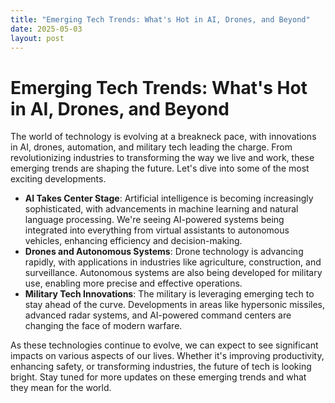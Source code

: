 ```yaml
---
title: "Emerging Tech Trends: What's Hot in AI, Drones, and Beyond"
date: 2025-05-03
layout: post
---
```


# Emerging Tech Trends: What's Hot in AI, Drones, and Beyond
The world of technology is evolving at a breakneck pace, with innovations in AI, drones, automation, and military tech leading the charge. From revolutionizing industries to transforming the way we live and work, these emerging trends are shaping the future. Let's dive into some of the most exciting developments.

* **AI Takes Center Stage**: Artificial intelligence is becoming increasingly sophisticated, with advancements in machine learning and natural language processing. We're seeing AI-powered systems being integrated into everything from virtual assistants to autonomous vehicles, enhancing efficiency and decision-making.
* **Drones and Autonomous Systems**: Drone technology is advancing rapidly, with applications in industries like agriculture, construction, and surveillance. Autonomous systems are also being developed for military use, enabling more precise and effective operations.
* **Military Tech Innovations**: The military is leveraging emerging tech to stay ahead of the curve. Developments in areas like hypersonic missiles, advanced radar systems, and AI-powered command centers are changing the face of modern warfare.

As these technologies continue to evolve, we can expect to see significant impacts on various aspects of our lives. Whether it's improving productivity, enhancing safety, or transforming industries, the future of tech is looking bright. Stay tuned for more updates on these emerging trends and what they mean for the world.
